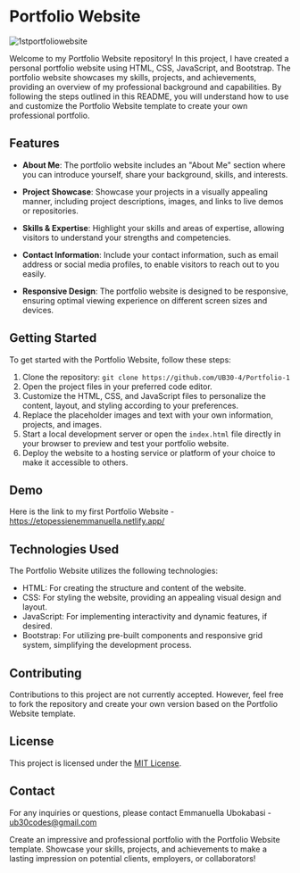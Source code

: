 # Portfolio Website

![1stportfoliowebsite](https://github.com/UB30-4/Portfolio-1/assets/101749091/0581a870-e392-4c9b-a167-e9e648b4ac67)


Welcome to my Portfolio Website repository! In this project, I have created a personal portfolio website using HTML, CSS, JavaScript, and Bootstrap. The portfolio website showcases my skills, projects, and achievements, providing an overview of my professional background and capabilities. By following the steps outlined in this README, you will understand how to use and customize the Portfolio Website template to create your own professional portfolio.

## Features

- **About Me**: The portfolio website includes an "About Me" section where you can introduce yourself, share your background, skills, and interests.

- **Project Showcase**: Showcase your projects in a visually appealing manner, including project descriptions, images, and links to live demos or repositories.

- **Skills & Expertise**: Highlight your skills and areas of expertise, allowing visitors to understand your strengths and competencies.

- **Contact Information**: Include your contact information, such as email address or social media profiles, to enable visitors to reach out to you easily.

- **Responsive Design**: The portfolio website is designed to be responsive, ensuring optimal viewing experience on different screen sizes and devices.

## Getting Started

To get started with the Portfolio Website, follow these steps:

1. Clone the repository: `git clone https://github.com/UB30-4/Portfolio-1`
2. Open the project files in your preferred code editor.
3. Customize the HTML, CSS, and JavaScript files to personalize the content, layout, and styling according to your preferences.
4. Replace the placeholder images and text with your own information, projects, and images.
5. Start a local development server or open the `index.html` file directly in your browser to preview and test your portfolio website.
6. Deploy the website to a hosting service or platform of your choice to make it accessible to others.

## Demo
Here is the link to my first Portfolio Website - https://etopessienemmanuella.netlify.app/

## Technologies Used

The Portfolio Website utilizes the following technologies:

- HTML: For creating the structure and content of the website.
- CSS: For styling the website, providing an appealing visual design and layout.
- JavaScript: For implementing interactivity and dynamic features, if desired.
- Bootstrap: For utilizing pre-built components and responsive grid system, simplifying the development process.

## Contributing

Contributions to this project are not currently accepted. However, feel free to fork the repository and create your own version based on the Portfolio Website template.

## License

This project is licensed under the [MIT License](link-to-license.md).

## Contact

For any inquiries or questions, please contact Emmanuella Ubokabasi - ub30codes@gmail.com

Create an impressive and professional portfolio with the Portfolio Website template. Showcase your skills, projects, and achievements to make a lasting impression on potential clients, employers, or collaborators!

